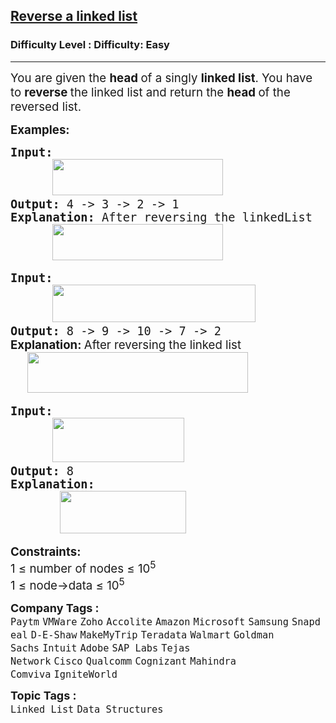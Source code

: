 <h2><a href="https://www.geeksforgeeks.org/problems/reverse-a-linked-list/1?page=1&category=Linked%20List&difficulty=Easy&sortBy=submissions">Reverse a linked list</a></h2><h3>Difficulty Level : Difficulty: Easy</h3><hr><div class="problems_problem_content__Xm_eO"><p><span style="font-size: 18.6667px;">You are given the <strong>head </strong>of a singly <strong>linked list</strong>. You have to <strong>reverse </strong>the linked list and return the <strong>head </strong>of the reversed list.</span></p>
<p><span style="font-size: 14pt;"><strong>Examples:</strong></span></p>
<pre><span style="font-size: 14pt;"><strong>Input:<br>      <img src="https://media.geeksforgeeks.org/img-practice/prod/addEditProblem/906653/Web/Other/blobid0_1754978270.webp" width="273" height="58"></strong>
<strong>Output: </strong>4 -&gt; 3 -&gt; 2 -&gt; 1<strong>
Explanation: </strong>After reversing the linkedList<strong><br>      <img src="https://media.geeksforgeeks.org/img-practice/prod/addEditProblem/906653/Web/Other/blobid1_1754978326.webp" width="273" height="58"><br></strong></span></pre>
<pre><span style="font-size: 14pt;"><strong>Input: <br>      <img src="https://media.geeksforgeeks.org/img-practice/prod/addEditProblem/906653/Web/Other/blobid2_1754978468.webp" width="325" height="60"></strong>
<strong>Output: </strong>8 -&gt; 9 -&gt; 10 -&gt; 7 -&gt; 2</span><br><span style="font-size: 14pt;"><strong style="font-family: -apple-system, BlinkMacSystemFont, 'Segoe UI', Roboto, Oxygen, Ubuntu, Cantarell, 'Open Sans', 'Helvetica Neue', sans-serif;">Explanation: </strong><span style="font-family: -apple-system, BlinkMacSystemFont, 'Segoe UI', Roboto, Oxygen, Ubuntu, Cantarell, 'Open Sans', 'Helvetica Neue', sans-serif;">After reversing the linked list</span><strong style="font-family: -apple-system, BlinkMacSystemFont, 'Segoe UI', Roboto, Oxygen, Ubuntu, Cantarell, 'Open Sans', 'Helvetica Neue', sans-serif;"><br>      <img src="https://media.geeksforgeeks.org/img-practice/prod/addEditProblem/906653/Web/Other/blobid3_1754978513.webp" width="353" height="65"><br></strong></span></pre>
<pre><span style="font-size: 14pt;"><strong>Input:</strong> <br>      <img src="https://media.geeksforgeeks.org/img-practice/prod/addEditProblem/906653/Web/Other/blobid4_1754978588.webp" width="211" height="71"><br><strong>Output: </strong>8<strong>
Explanation:<br>       <img src="https://media.geeksforgeeks.org/img-practice/prod/addEditProblem/906653/Web/Other/blobid5_1754978638.webp" width="202" height="68"></strong></span></pre>
<p><span style="font-size: 18.6667px;"><strong>Constraints: <br></strong>1 ≤ number of nodes ≤ 10<sup>5</sup><br>1 ≤ node-&gt;data ≤ 10<sup>5</sup></span></p></div><p><span style=font-size:18px><strong>Company Tags : </strong><br><code>Paytm</code>&nbsp;<code>VMWare</code>&nbsp;<code>Zoho</code>&nbsp;<code>Accolite</code>&nbsp;<code>Amazon</code>&nbsp;<code>Microsoft</code>&nbsp;<code>Samsung</code>&nbsp;<code>Snapdeal</code>&nbsp;<code>D-E-Shaw</code>&nbsp;<code>MakeMyTrip</code>&nbsp;<code>Teradata</code>&nbsp;<code>Walmart</code>&nbsp;<code>Goldman Sachs</code>&nbsp;<code>Intuit</code>&nbsp;<code>Adobe</code>&nbsp;<code>SAP Labs</code>&nbsp;<code>Tejas Network</code>&nbsp;<code>Cisco</code>&nbsp;<code>Qualcomm</code>&nbsp;<code>Cognizant</code>&nbsp;<code>Mahindra Comviva</code>&nbsp;<code>IgniteWorld</code>&nbsp;<br><p><span style=font-size:18px><strong>Topic Tags : </strong><br><code>Linked List</code>&nbsp;<code>Data Structures</code>&nbsp;